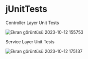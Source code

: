 # jUnitTests

Controller Layer Unit Tests

![Ekran görüntüsü 2023-10-12 155753](https://github.com/traaz/jUnitTests/assets/84031734/f04e23a5-5785-4776-bd8e-06e5985a0a37)

Service Layer Unit Tests

![Ekran görüntüsü 2023-10-12 175137](https://github.com/traaz/jUnitTests/assets/84031734/93188b26-ad96-4431-a34c-b472eaf8bc5a)


